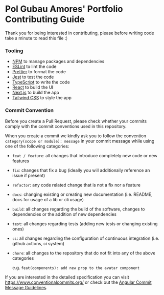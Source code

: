 # Pol Gubau Amores' Portfolio Contributing Guide

Thank you for being interested in contributing, please before writing code take a minute to read this file :)


### Tooling

- [NPM](https://npmjs.com/) to manage packages and dependencies
- [ESLint](https://eslint.org/) to lint the code
- [Prettier](https://prettier.io/) to format the code
- [Jest](https://jestjs.io/) to test the code
- [TypeScript](https://www.typescriptlang.org/) to write the code
- [React](https://reactjs.org/) to build the UI
- [Next.js](https://nextjs.org/) to build the app
- [Tailwind CSS](https://tailwindcss.com/) to style the app



### Commit Convention

Before you create a Pull Request, please check whether your commits comply with
the commit conventions used in this repository.

When you create a commit we kindly ask you to follow the convention
`category(scope or module): message` in your commit message while using one of
the following categories:

- `feat / feature`: all changes that introduce completely new code or new
  features
- `fix`: changes that fix a bug (ideally you will additionally reference an
  issue if present)
- `refactor`: any code related change that is not a fix nor a feature
- `docs`: changing existing or creating new documentation (i.e. README, docs for
  usage of a lib or cli usage)
- `build`: all changes regarding the build of the software, changes to
  dependencies or the addition of new dependencies
- `test`: all changes regarding tests (adding new tests or changing existing
  ones)
- `ci`: all changes regarding the configuration of continuous integration (i.e.
  github actions, ci system)
- `chore`: all changes to the repository that do not fit into any of the above
  categories

  e.g. `feat(components): add new prop to the avatar component`


If you are interested in the detailed specification you can visit
https://www.conventionalcommits.org/ or check out the
[Angular Commit Message Guidelines](https://github.com/angular/angular/blob/22b96b9/CONTRIBUTING.md#-commit-message-guidelines).
